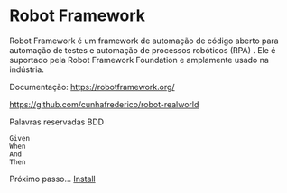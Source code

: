 # Robot Framework

Robot Framework é um framework de automação de código aberto para automação de testes e automação de processos robóticos (RPA) . Ele é suportado pela Robot Framework Foundation e amplamente usado na indústria.

Documentação: https://robotframework.org/

https://github.com/cunhafrederico/robot-realworld

Palavras reservadas BDD

    Given
    When
    And
    Then

Próximo passo... [Install](install.md)